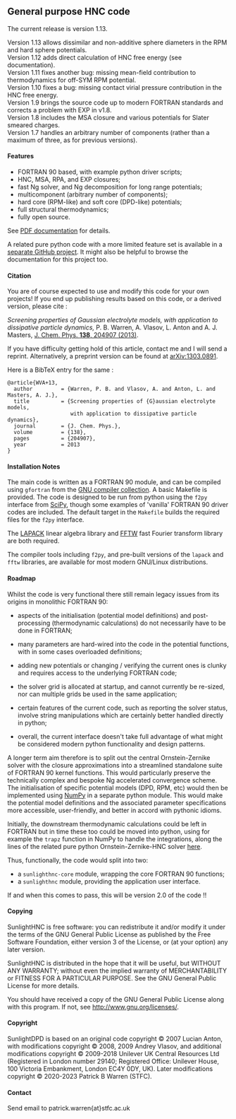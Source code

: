 ## General purpose HNC code

The current release is version 1.13.

Version 1.13 allows dissimilar and non-additive sphere diameters in the RPM and hard sphere potentials.  
Version 1.12 adds direct calculation of HNC free energy (see documentation).  
Version 1.11 fixes another bug: missing mean-field contribution to thermodynamics for off-SYM RPM potential.  
Version 1.10 fixes a bug: missing contact virial pressure contribution in the HNC free energy.  
Version 1.9 brings the source code up to modern FORTRAN standards and corrects a problem with EXP in v1.8.  
Version 1.8 includes the MSA closure and various potentials for Slater smeared charges.  
Version 1.7 handles an arbitrary number of components (rather than a maximum of three, as for previous versions).

#### Features

* FORTRAN 90 based, with example python driver scripts;
* HNC, MSA, RPA, and EXP closures;
* fast Ng solver, and Ng decomposition for long range potentials;
* multicomponent (arbitrary number of components);
* hard core (RPM-like) and soft core (DPD-like) potentials;
* full structural thermodynamics;
* fully open source.

See [PDF documentation](oz_doc.pdf "oz_doc.pdf") for details.

A related pure python code with a more limited feature set is
available in a [separate GitHub
project](https://github.com/patrickbwarren/python3-HNC-solver).  It
might also be helpful to browse the documentation for this project
too.

#### Citation

You are of course expected to use and modify this code for your own
projects!  If you end up publishing results based on this code, or a
derived version, please cite :

*Screening properties of Gaussian electrolyte models, with application
to dissipative particle dynamics,* P. B. Warren, A.  Vlasov, L. Anton
and A. J. Masters, [J. Chem. Phys. **138**, 204907
(2013)](http://jcp.aip.org/resource/1/jcpsa6/v138/i20/p204907_s1 "AIP
link").

If you have difficulty getting hold of this article, contact me and I
will send a reprint. Alternatively, a preprint version can be found at
[arXiv:1303.0891](http://front.math.ucdavis.edu/1303.0891 "arXiv link").

Here is a BibTeX entry for the same :

```
@article{WVA+13,
  author         = {Warren, P. B. and Vlasov, A. and Anton, L. and Masters, A. J.},
  title          = {Screening properties of {G}aussian electrolyte models,
                    with application to dissipative particle dynamics},
  journal        = {J. Chem. Phys.},
  volume         = {138},
  pages          = {204907},
  year           = 2013
}
```

#### Installation Notes

The main code is written as a FORTRAN 90 module, and can be compiled
using `gfortran` from the [GNU compiler
collection](https://gcc.gnu.org/ "GNU website").  A basic Makefile is
provided.  The code is designed to be run from python using the `f2py`
interface from [SciPy](http://www.scipy.org/ "SciPy website"), though
some examples of 'vanilla' FORTRAN 90 driver codes are included.  The
default target in the `Makefile` builds the required files for the
`f2py` interface.

The [LAPACK](http://www.netlib.org/lapack/ "LAPACK webpage")
linear algebra library and [FFTW](http://www.fftw.org/ "FFTW website")
fast Fourier transform library are both required.

The compiler tools including `f2py`, and pre-built versions of the
`lapack` and `fftw` libraries, are available for most modern GNU/Linux
distributions.

#### Roadmap

Whilst the code is very functional there still remain legacy issues
from its origins in monolithic FORTRAN 90:

* aspects of the initialisation (potential model definitions) and
  post-processing (thermodynamic calculations) do not necessarily have
  to be done in FORTRAN;

* many parameters are hard-wired into the code in the
  potential functions, with in some cases overloaded definitions;

* adding new potentials or changing / verifying the current ones is
  clunky and requires access to the underlying FORTRAN code;

* the solver grid is allocated at startup, and cannot currently be
  re-sized, nor can multiple grids be used in the same application;

* certain features of the current code, such as reporting the solver
  status, involve string manipulations which are certainly better
  handled directly in python;

* overall, the current interface doesn't take full advantage of what
  might be considered modern python functionality and design patterns.

A longer term aim therefore is to split out the central
Ornstein-Zernike solver with the closure approximations into a
streamlined standalone suite of FORTRAN 90 kernel functions.  This
would particularly preserve the technically complex and bespoke Ng
accelerated convergence scheme.  The initialisation of specific
potential models (DPD, RPM, etc) would then be implemented using
[NumPy](https://numpy.org/) in a separate python module.  This
would make the potential model definitions and the associated
parameter specifications more accessible, user-friendly, and better in
accord with pythonic idioms.

Initially, the downstream thermodynamic calculations could be left in
FORTRAN but in time these too could be moved into python, using for
example the `trapz` function in NumPy to handle the integrations, along
the lines of the related pure python Ornstein-Zernike-HNC solver
[here](https://github.com/patrickbwarren/python3-HNC-solver).

Thus, functionally, the code would split into two:

* a `sunlighthnc-core` module, wrapping the core FORTRAN 90 functions;
* a `sunlighthnc` module, providing the application user interface.

If and when this comes to pass, this will be version 2.0 of the code !!

#### Copying

SunlightHNC is free software: you can redistribute it and/or modify
it under the terms of the GNU General Public License as published by
the Free Software Foundation, either version 3 of the License, or
(at your option) any later version.

SunlightHNC is distributed in the hope that it will be useful, but
WITHOUT ANY WARRANTY; without even the implied warranty of
MERCHANTABILITY or FITNESS FOR A PARTICULAR PURPOSE.  See the GNU
General Public License for more details.

You should have received a copy of the GNU General Public License
along with this program.  If not, see
<http://www.gnu.org/licenses/>.

#### Copyright

SunlightDPD is based on an original code copyright &copy; 2007 Lucian
Anton, with modifications copyright &copy; 2008, 2009 Andrey Vlasov, and
additional modifications copyright &copy; 2009-2018 Unilever UK Central
Resources Ltd (Registered in London number 29140;
Registered Office: Unilever House, 100 Victoria Embankment, London EC4Y 0DY, UK).
Later modifications copyright &copy; 2020-2023 Patrick B Warren (STFC).

#### Contact

Send email to patrick.warren{at}stfc.ac.uk
